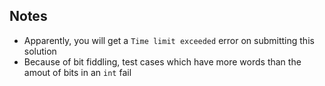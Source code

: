## Notes

* Apparently, you will get a `Time limit exceeded` error on submitting this solution
* Because of bit fiddling, test cases which have more words than the amout of bits in an `int` fail
